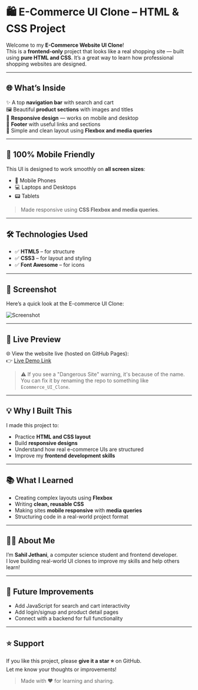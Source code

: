 # 🛍️ E-Commerce UI Clone – HTML & CSS Project

Welcome to my **E-Commerce Website UI Clone**!  
This is a **frontend-only** project that looks like a real shopping site — built using **pure HTML and CSS**. It’s a great way to learn how professional shopping websites are designed.

---

## 🌐 What’s Inside

✨ A top **navigation bar** with search and cart  
🖼️ Beautiful **product sections** with images and titles  
📱 **Responsive design** — works on mobile and desktop  
🦶 **Footer** with useful links and sections  
🧠 Simple and clean layout using **Flexbox and media queries**

---

## 📱 100% Mobile Friendly

This UI is designed to work smoothly on **all screen sizes**:

- 📱 Mobile Phones  
- 💻 Laptops and Desktops  
- 📟 Tablets

> Made responsive using **CSS Flexbox and media queries**.

---

## 🛠️ Technologies Used

- ✅ **HTML5** – for structure  
- ✅ **CSS3** – for layout and styling  
- ✅ **Font Awesome** – for icons

---

## 📸 Screenshot

Here’s a quick look at the E-commerce UI Clone:

![Screenshot](https://github.com/jethanisahil/Amazon_Clone/blob/1865756775207edbf61cbbbd176642abc21eaae8/screen-shotAmazon_clone.jpg?raw=true)

---

## 🔗 Live Preview

🌐 View the website live (hosted on GitHub Pages):  
👉 [Live Demo Link](https://jethanisahil.github.io/Amazon_Clone/)

> ⚠️ If you see a "Dangerous Site" warning, it's because of the name. You can fix it by renaming the repo to something like `Ecommerce_UI_Clone`.

---

## 💡 Why I Built This

I made this project to:

- Practice **HTML and CSS layout**
- Build **responsive designs**
- Understand how real e-commerce UIs are structured
- Improve my **frontend development skills**

---

## 📚 What I Learned

- Creating complex layouts using **Flexbox**
- Writing **clean, reusable CSS**
- Making sites **mobile responsive** with **media queries**
- Structuring code in a real-world project format

---

## 🧑‍💻 About Me

I’m **Sahil Jethani**, a computer science student and frontend developer.  
I love building real-world UI clones to improve my skills and help others learn!

---

## 🚀 Future Improvements

- Add JavaScript for search and cart interactivity  
- Add login/signup and product detail pages  
- Connect with a backend for full functionality

---

## ⭐ Support

If you like this project, please **give it a star ⭐** on GitHub.  
Let me know your thoughts or improvements!

> Made with ❤️ for learning and sharing.
